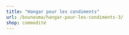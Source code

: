 ```yaml
---
title: "Hangar pour les condiments"
url: /bounouma/hangar-pour-les-condiments-3/
shop: commodité
---
```

